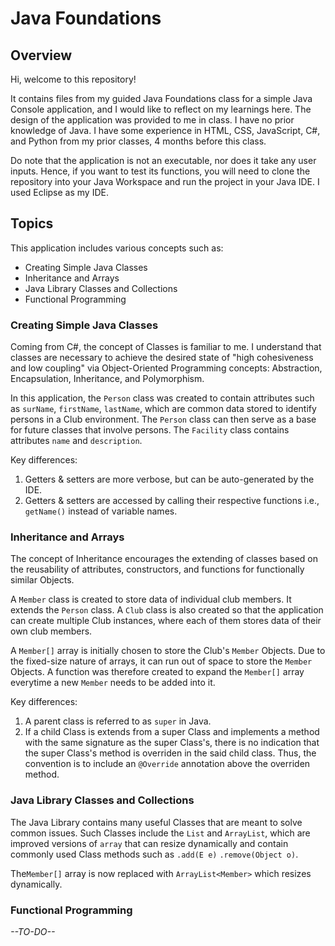 # Java Foundations

## Overview

Hi, welcome to this repository!

It contains files from my guided Java Foundations class for a simple Java Console application, and I would like to reflect on my learnings here. The design of the application was provided to me in class. I have no prior knowledge of Java. I have some experience in HTML, CSS, JavaScript, C#, and Python from my prior classes, 4 months before this class.

Do note that the application is not an executable, nor does it take any user inputs. Hence, if you want to test its functions, you will need to clone the repository into your Java Workspace and run the project in your Java IDE. I used Eclipse as my IDE.

## Topics

This application includes various concepts such as:
* Creating Simple Java Classes
* Inheritance and Arrays
* Java Library Classes and Collections
* Functional Programming

### Creating Simple Java Classes

Coming from C#, the concept of Classes is familiar to me. I understand that classes are necessary to achieve the desired state of "high cohesiveness and low coupling" via Object-Oriented Programming concepts: Abstraction, Encapsulation, Inheritance, and Polymorphism.

In this application, the `Person` class was created to contain attributes such as `surName`, `firstName`, `lastName`, which are common data stored to identify persons in a Club environment. The `Person` class can then serve as a base for future classes that involve persons. The `Facility` class contains attributes `name` and `description`.

Key differences:
1. Getters & setters are more verbose, but can be auto-generated by the IDE.
2. Getters & setters are accessed by calling their respective functions i.e., `getName()` instead of variable names.

### Inheritance and Arrays

The concept of Inheritance encourages the extending of classes based on the reusability of attributes, constructors, and functions for functionally similar Objects.

A `Member` class is created to store data of individual club members. It extends the `Person` class. A `Club` class is also created so that the application can create multiple Club instances, where each of them stores data of their own club members.

A `Member[]` array is initially chosen to store the Club's `Member` Objects. Due to the fixed-size nature of arrays, it can run out of space to store the `Member` Objects. A function was therefore created to expand the `Member[]` array everytime a new `Member` needs to be added into it.

Key differences:
1. A parent class is referred to as `super` in Java.
2. If a child Class is extends from a super Class and implements a method with the same signature as the super Class's, there is no indication that the super Class's method is overriden in the said child class. Thus, the convention is to include an `@Override` annotation above the overriden method.

### Java Library Classes and Collections

The Java Library contains many useful Classes that are meant to solve common issues. Such Classes include the `List` and `ArrayList`, which are improved versions of `array` that can resize dynamically and contain commonly used Class methods such as `.add(E e)` `.remove(Object o)`.

The`Member[]` array is now replaced with `ArrayList<Member>` which resizes dynamically.


### Functional Programming

*--TO-DO--*